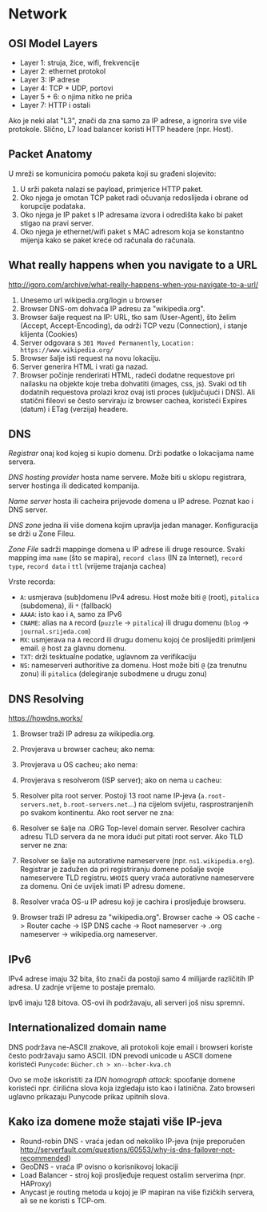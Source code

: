 # Network

## OSI Model Layers

* Layer 1: struja, žice, wifi, frekvencije
* Layer 2: ethernet protokol
* Layer 3: IP adrese
* Layer 4: TCP + UDP, portovi
* Layer 5 + 6: o njima nitko ne priča
* Layer 7: HTTP i ostali

Ako je neki alat "L3", znači da zna samo za IP adrese, a ignorira sve više protokole. Slično, L7 load balancer koristi HTTP headere (npr. Host).

## Packet Anatomy

U mreži se komunicira pomoću paketa koji su građeni slojevito:
1. U srži paketa nalazi se payload, primjerice HTTP paket.
2. Oko njega je omotan TCP paket radi očuvanja redoslijeda i obrane od korupcije podataka.
3. Oko njega je IP paket s IP adresama izvora i odredišta kako bi paket stigao na pravi server.
4. Oko njega je ethernet/wifi paket s MAC adresom koja se konstantno mijenja kako se paket kreće od računala do računala.

## What really happens when you navigate to a URL

http://igoro.com/archive/what-really-happens-when-you-navigate-to-a-url/

1. Unesemo url wikipedia.org/login u browser
2. Browser DNS-om dohvaća IP adresu za "wikipedia.org".
3. Browser šalje request na IP: URL, tko sam (User-Agent), što želim (Accept, Accept-Encoding), da održi TCP vezu (Connection), i stanje klijenta (Cookies)
4. Server odgovara s `301 Moved Permanently`, `Location: https://www.wikipedia.org/`
5. Browser šalje isti request na novu lokaciju.
6. Server generira HTML i vrati ga nazad.
7. Browser počinje renderirati HTML, radeći dodatne requestove pri nailasku na objekte koje treba dohvatiti (images, css, js). Svaki od tih dodatnih requestova prolazi kroz ovaj isti proces (uključujući i DNS). Ali statični fileovi se često serviraju iz browser cachea, koristeći Expires (datum) i ETag (verzija) headere.

## DNS

*Registrar* onaj kod kojeg si kupio domenu. Drži podatke o lokacijama name servera.

*DNS hosting provider* hosta name servere. Može biti u sklopu registrara, server hostinga ili dedicated kompanija.

*Name server* hosta ili cacheira prijevode domena u IP adrese. Poznat kao i DNS server.

*DNS zone* jedna ili više domena kojim upravlja jedan manager. Konfiguracija se drži u Zone Fileu.

*Zone File* sadrži mappinge domena u IP adrese ili druge resource. Svaki mapping ima `name` (što se mapira), `record class` (IN za Internet), `record type`, `record data` i `ttl` (vrijeme trajanja cachea)

Vrste recorda:
* `A`: usmjerava (sub)domenu IPv4 adresu. Host može biti `@` (root), `pitalica` (subdomena), ili `*` (fallback)
* `AAAA`: isto kao i `A`, samo za IPv6
* `CNAME`: alias na `A` record (`puzzle` -> `pitalica`) ili drugu domenu (`blog` -> `journal.srijeda.com`)
* `MX`: usmjerava na `A` record ili drugu domenu kojoj će proslijediti primljeni email. `@` host za glavnu domenu.
* `TXT`: drži tesktualne podatke, uglavnom za verifikaciju
* `NS`: nameserveri authoritive za domenu. Host može biti `@` (za trenutnu zonu) ili `pitalica` (delegiranje subodmene u drugu zonu)

## DNS Resolving

https://howdns.works/

1. Browser traži IP adresu za wikipedia.org.
2. Provjerava u browser cacheu; ako nema:
3. Provjerava u OS cacheu; ako nema:
4. Provjerava s resolverom (ISP server); ako on nema u cacheu:
5. Resolver pita root server. Postoji 13 root name IP-jeva (`a.root-servers.net`, `b.root-servers.net`...) na cijelom svijetu, rasprostranjenih po svakom kontinentu. Ako root server ne zna:
6. Resolver se šalje na .ORG Top-level domain server. Resolver cachira adresu TLD servera da ne mora idući put pitati root server. Ako TLD server ne zna:
7. Resolver se šalje na autorativne nameservere (npr. `ns1.wikipedia.org`). Registrar je zadužen da pri registriranju domene pošalje svoje nameservere TLD registru. `WHOIS` query vraća autorativne nameservere za domenu. Oni će uvijek imati IP adresu domene.
8. Resolver vraća OS-u IP adresu koji je cachira i prosljeđuje browseru.


2. Browser traži IP adresu za "wikipedia.org". Browser cache -> OS cache -> Router cache -> ISP DNS cache -> Root nameserver -> .org nameserver -> wikipedia.org nameserver.



## IPv6

IPv4 adrese imaju 32 bita, što znači da postoji samo 4 milijarde različitih IP adresa. U zadnje vrijeme to postaje premalo.

Ipv6 imaju 128 bitova. OS-ovi ih podržavaju, ali serveri još nisu spremni.

## Internationalized domain name

DNS podržava ne-ASCII znakove, ali protokoli koje email i browseri koriste često podržavaju samo ASCII.
IDN prevodi unicode u ASCII domene koristeći `Punycode`: `Bücher.ch > xn--bcher-kva.ch`

Ovo se može iskoristiti za *IDN homograph attack*: spoofanje domene koristeći npr. ćirilićna slova koja izgledaju isto kao i latinična. Zato browseri uglavno prikazaju Punycode prikaz upitnih slova.

## Kako iza domene može stajati više IP-jeva

* Round-robin DNS - vraća jedan od nekoliko IP-jeva (nije preporučen http://serverfault.com/questions/60553/why-is-dns-failover-not-recommended)
* GeoDNS - vraća IP ovisno o korisnikovoj lokaciji
* Load Balancer - stroj koji prosljeđuje request ostalim serverima (npr. HAProxy)
* Anycast je routing metoda u kojoj je IP mapiran na više fizičkih servera, ali se ne koristi s TCP-om.
